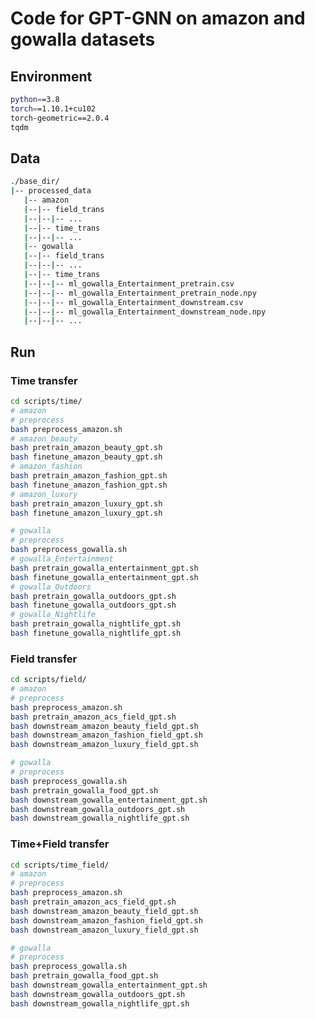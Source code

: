 # Code for GPT-GNN on amazon and gowalla datasets

## Environment

```bash
python==3.8
torch==1.10.1+cu102
torch-geometric==2.0.4
tqdm
```

## Data

```bash
./base_dir/
|-- processed_data
   |-- amazon
   |--|-- field_trans
   |--|--|-- ...
   |--|-- time_trans
   |--|--|-- ...
   |-- gowalla
   |--|-- field_trans
   |--|--|-- ...
   |--|-- time_trans
   |--|--|-- ml_gowalla_Entertainment_pretrain.csv
   |--|--|-- ml_gowalla_Entertainment_pretrain_node.npy
   |--|--|-- ml_gowalla_Entertainment_downstream.csv
   |--|--|-- ml_gowalla_Entertainment_downstream_node.npy
   |--|--|-- ...
```

## Run

### Time transfer

```bash
cd scripts/time/
# amazon
# preprocess
bash preprocess_amazon.sh
# amazon_beauty
bash pretrain_amazon_beauty_gpt.sh
bash finetune_amazon_beauty_gpt.sh
# amazon_fashion
bash pretrain_amazon_fashion_gpt.sh
bash finetune_amazon_fashion_gpt.sh
# amazon_luxury
bash pretrain_amazon_luxury_gpt.sh
bash finetune_amazon_luxury_gpt.sh

# gowalla
# preprocess
bash preprocess_gowalla.sh
# gowalla_Entertainment
bash pretrain_gowalla_entertainment_gpt.sh
bash finetune_gowalla_entertainment_gpt.sh
# gowalla_Outdoors
bash pretrain_gowalla_outdoors_gpt.sh
bash finetune_gowalla_outdoors_gpt.sh
# gowalla_Nightlife
bash pretrain_gowalla_nightlife_gpt.sh
bash finetune_gowalla_nightlife_gpt.sh
```

<!-- # pretrain + amazon_beauty + time transfer: model VGAE
bash pretrain_amazon_beauty_time_vgae.sh
# downstream + amazon_beauty + time transfer: model VGAE
bash downstream_amazon_beauty_time_vgae.sh -->

### Field transfer

```bash
cd scripts/field/
# amazon
# preprocess
bash preprocess_amazon.sh
bash pretrain_amazon_acs_field_gpt.sh
bash downstream_amazon_beauty_field_gpt.sh
bash downstream_amazon_fashion_field_gpt.sh
bash downstream_amazon_luxury_field_gpt.sh

# gowalla
# preprocess
bash preprocess_gowalla.sh
bash pretrain_gowalla_food_gpt.sh
bash downstream_gowalla_entertainment_gpt.sh
bash downstream_gowalla_outdoors_gpt.sh
bash downstream_gowalla_nightlife_gpt.sh
```

### Time+Field transfer

```bash
cd scripts/time_field/
# amazon
# preprocess
bash preprocess_amazon.sh
bash pretrain_amazon_acs_field_gpt.sh
bash downstream_amazon_beauty_field_gpt.sh
bash downstream_amazon_fashion_field_gpt.sh
bash downstream_amazon_luxury_field_gpt.sh

# gowalla
# preprocess
bash preprocess_gowalla.sh
bash pretrain_gowalla_food_gpt.sh
bash downstream_gowalla_entertainment_gpt.sh
bash downstream_gowalla_outdoors_gpt.sh
bash downstream_gowalla_nightlife_gpt.sh
```
